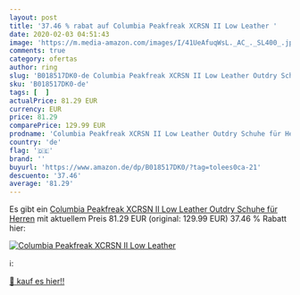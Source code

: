 ```yaml
---
layout: post
title: '37.46 % rabat auf Columbia Peakfreak XCRSN II Low Leather '
date: 2020-02-03 04:51:43
image: 'https://m.media-amazon.com/images/I/41UeAfuqWsL._AC_._SL400_.jpg'
comments: true
category: ofertas
author: ring
slug: 'B018517DK0-de Columbia Peakfreak XCRSN II Low Leather Outdry Schuhe für...'
sku: 'B018517DK0-de'
tags: [  ]
actualPrice: 81.29 EUR
currency: EUR
price: 81.29
comparePrice: 129.99 EUR
prodname: 'Columbia Peakfreak XCRSN II Low Leather Outdry Schuhe für Herren'
country: 'de'
flag: '🇩🇪'
brand: ''
buyurl: 'https://www.amazon.de/dp/B018517DK0/?tag=tolees0ca-21'
descuento: '37.46'
average: '81.29'
---
```


Es gibt ein [Columbia Peakfreak XCRSN II Low Leather Outdry Schuhe für Herren](https://www.amazon.de/dp/B018517DK0/?tag=tolees0ca-21) mit aktuellem Preis 81.29 EUR (original: 129.99 EUR) 37.46 % Rabatt hier:

[![Columbia Peakfreak XCRSN II Low Leather ](https://m.media-amazon.com/images/I/41UeAfuqWsL._AC_._SL400_.jpg)](https://www.amazon.de/dp/B018517DK0/?tag=tolees0ca-21)

ℹ️:


[🛒 kauf es hier!!](https://www.amazon.de/dp/B018517DK0/?tag=tolees0ca-21)
